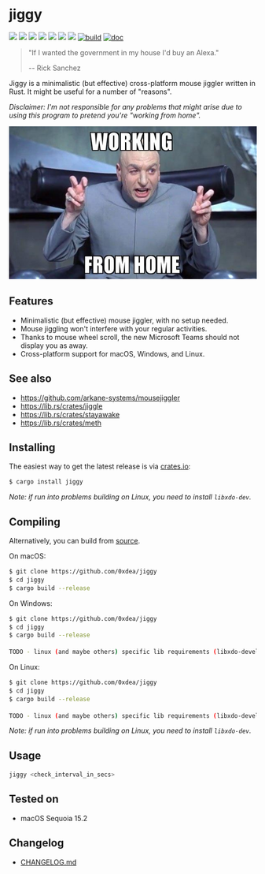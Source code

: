 # jiggy

[![](https://img.shields.io/github/stars/0xdea/jiggy.svg?style=flat&color=yellow)](https://github.com/0xdea/jiggy)
[![](https://img.shields.io/github/forks/0xdea/jiggy.svg?style=flat&color=green)](https://github.com/0xdea/jiggy)
[![](https://img.shields.io/github/watchers/0xdea/jiggy.svg?style=flat&color=red)](https://github.com/0xdea/jiggy)
[![](https://img.shields.io/crates/v/jiggy?style=flat&color=green)](https://crates.io/crates/jiggy)
[![](https://img.shields.io/crates/d/jiggy?style=flat&color=red)](https://crates.io/crates/jiggy)
[![](https://img.shields.io/badge/twitter-%400xdea-blue.svg)](https://twitter.com/0xdea)
[![](https://img.shields.io/badge/mastodon-%40raptor-purple.svg)](https://infosec.exchange/@raptor)
[![build](https://github.com/0xdea/jiggy/actions/workflows/build.yml/badge.svg)](https://github.com/0xdea/jiggy/actions/workflows/build.yml)
[![doc](https://github.com/0xdea/jiggy/actions/workflows/doc.yml/badge.svg)](https://github.com/0xdea/jiggy/actions/workflows/doc.yml)

> "If I wanted the government in my house I'd buy an Alexa."
>
> -- Rick Sanchez

Jiggy is a minimalistic (but effective) cross-platform mouse jiggler written in Rust. It might be useful for a number of
"reasons".

*Disclaimer: I'm not responsible for any problems that might arise due to using this program to pretend you're "working
from home".*

![](https://raw.githubusercontent.com/0xdea/jiggy/master/.img/working-from-home.jpg)

## Features

* Minimalistic (but effective) mouse jiggler, with no setup needed.
* Mouse jiggling won't interfere with your regular activities.
* Thanks to mouse wheel scroll, the new Microsoft Teams should not display you as away.
* Cross-platform support for macOS, Windows, and Linux.

## See also

* <https://github.com/arkane-systems/mousejiggler>
* <https://lib.rs/crates/jiggle>
* <https://lib.rs/crates/stayawake>
* <https://lib.rs/crates/meth>

## Installing

The easiest way to get the latest release is via [crates.io](https://crates.io/crates/jiggy):

```sh
$ cargo install jiggy
```

*Note: if run into problems building on Linux, you need to install `libxdo-dev`.*

## Compiling

Alternatively, you can build from [source](https://github.com/0xdea/jiggy).

On macOS:

```sh
$ git clone https://github.com/0xdea/jiggy
$ cd jiggy
$ cargo build --release
```

On Windows:

```sh
$ git clone https://github.com/0xdea/jiggy
$ cd jiggy
$ cargo build --release

TODO - linux (and maybe others) specific lib requirements (libxdo-devel and similar)
```

On Linux:

```sh
$ git clone https://github.com/0xdea/jiggy
$ cd jiggy
$ cargo build --release

TODO - linux (and maybe others) specific lib requirements (libxdo-devel and similar)
```

*Note: if run into problems building on Linux, you need to install `libxdo-dev`.*

## Usage

```sh
jiggy <check_interval_in_secs>
```

## Tested on

* macOS Sequoia 15.2

## Changelog

* [CHANGELOG.md](CHANGELOG.md)
